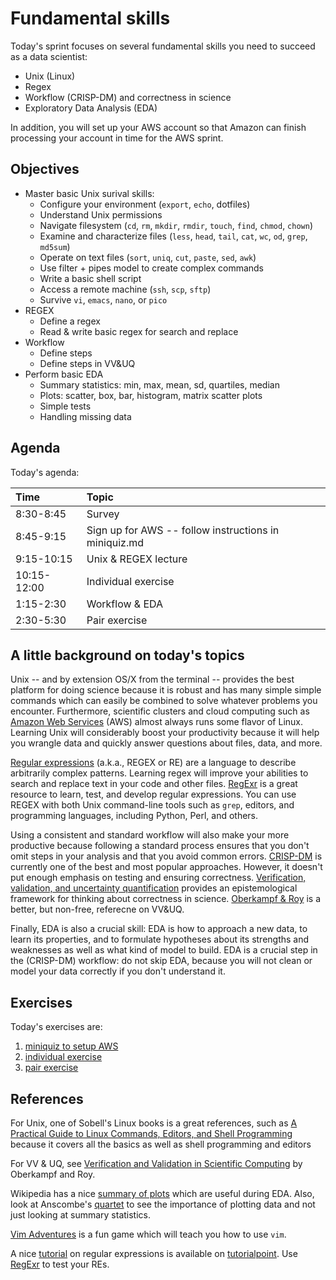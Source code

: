 #   Fundamental skills

Today's sprint focuses on several fundamental skills you need to succeed as a data scientist:

* Unix (Linux)
* Regex
* Workflow (CRISP-DM) and correctness in science
* Exploratory Data Analysis (EDA)

In addition, you will set up your AWS account so that Amazon can finish processing your account in time for the AWS sprint.


##  Objectives

*   Master basic Unix surival skills:
    -   Configure your environment (`export`, `echo`, dotfiles)
    -   Understand Unix permissions
    -   Navigate filesystem (`cd`, `rm`, `mkdir`, `rmdir`, `touch`, `find`, `chmod`, `chown`)
    -   Examine and characterize files (`less`, `head`, `tail`, `cat`, `wc`, `od`, `grep`, `md5sum`)
    -   Operate on text files (`sort`, `uniq`, `cut`, `paste`, `sed`, `awk`)
    -   Use filter + pipes model to create complex commands
    -   Write a basic shell script
    -   Access a remote machine (`ssh`, `scp`, `sftp`)
    -   Survive `vi`, `emacs`, `nano`, or `pico`
*   REGEX
    -   Define a regex
    -   Read & write basic regex for search and replace
*   Workflow
    -   Define steps
    -   Define steps in VV&UQ
*   Perform basic EDA
    -   Summary statistics: min, max, mean, sd, quartiles, median
    -   Plots: scatter, box, bar, histogram, matrix scatter plots
    -   Simple tests
    -   Handling missing data


##  Agenda

Today's agenda:

| Time      | Topic             |
| :-------- | :---------------- |
| 8:30-8:45 | Survey            |
| 8:45-9:15     | Sign up for AWS -- follow instructions in miniquiz.md       |
| 9:15-10:15    | Unix & REGEX lecture  |
| 10:15-12:00   | Individual exercise   |
| 1:15-2:30     | Workflow & EDA        |
| 2:30-5:30     | Pair exercise         |


##  A little background on today's topics

Unix -- and by extension OS/X from the terminal -- provides the best platform for doing science because it is robust and has many simple simple commands which can easily be combined to solve whatever problems you encounter.  Furthermore, scientific clusters and cloud computing such as [Amazon Web Services](https://aws.amazon.com) (AWS) almost always runs some flavor of Linux.  Learning Unix will considerably boost your productivity because it will help you wrangle data and quickly answer questions about files, data, and more.

[Regular expressions](https://en.wikipedia.org/wiki/Regular_expression) (a.k.a.,  REGEX or RE) are a language to describe arbitrarily complex patterns.  Learning regex will improve your abilities to search and replace text in your code and other files.  [RegExr](http://www.regexr.com) is a great resource to learn, test, and develop regular expressions.  You can use REGEX with both Unix command-line tools such as `grep`, editors, and  programming languages, including Python, Perl, and others.

Using a consistent and standard workflow will also make your more productive because following a standard process ensures that you don't omit steps in your analysis and that you avoid common errors.  [CRISP-DM](https://en.wikipedia.org/wiki/Cross_Industry_Standard_Process_for_Data_Mining) is currently one of the best and most popular approaches.  However, it doesn't put enough emphasis on testing and ensuring correctness.  [Verification, validation, and uncertainty quantification](https://en.wikipedia.org/wiki/Verification_and_validation) provides an epistemological framework for thinking about correctness in science.  [Oberkampf & Roy](http://www.amazon.com/Verification-Validation-Scientific-Computing-Oberkampf/dp/0521113601/ref=sr_1_1?ie=UTF8&qid=1444933963&sr=8-1&keywords=oberkampf+and+roy) is a better, but non-free, referecne on VV&UQ.

Finally, EDA is also a crucial skill: EDA is how to approach a new data, to learn its properties, and to formulate hypotheses about its strengths and weaknesses as well as what kind of model to build.  EDA is a crucial step in the (CRISP-DM) workflow:  do not skip EDA, because you will not clean or model your data correctly if you don't understand it.

##  Exercises

Today's exercises are:

1.  [miniquiz to setup AWS](https://github.com/zipfian/fundamentals/blob/master/miniquiz.md)
2.  [individual exercise](https://github.com/zipfian/fundamentals/blob/master/individual.md)
3.  [pair exercise](https://github.com/zipfian/fundamentals/blob/master/pair.md)

##  References

For Unix, one of Sobell's Linux books is a great references, such as [A Practical Guide to Linux Commands, Editors, and Shell Programming](http://www.amazon.com/Practical-Guide-Commands-Editors-Programming-ebook/dp/B009AVGJLO/ref=la_B000APJW04_1_4?s=books&ie=UTF8&qid=1444934667&sr=1-4&refinements=p_82%3AB000APJW04) because it covers all the basics as well as shell programming and editors

For VV & UQ, see [Verification and Validation in Scientific Computing](http://www.amazon.com/Verification-Validation-Scientific-Computing-Oberkampf/dp/0521113601/ref=sr_1_1?ie=UTF8&qid=1444933963&sr=8-1&keywords=oberkampf+and+roy) by Oberkampf and Roy.

Wikipedia has a nice [summary of plots](https://en.wikipedia.org/wiki/Exploratory_data_analysis) which are useful during EDA.  Also, look at Anscombe's [quartet](https://en.wikipedia.org/wiki/Anscombe%27s_quartet) to see the importance of plotting data and not just looking at summary statistics.

[Vim Adventures](http://vim-adventures.com) is a fun game which will teach you how to use `vim`.

A nice [tutorial](http://www.tutorialspoint.com/python/python_reg_expressions.htm) on regular expressions is available on [tutorialpoint](http://www.tutorialspoint.com/python/python_reg_expressions.htm).  Use [RegExr](http://www.regexr.com) to test your REs.
